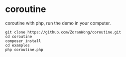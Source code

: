 # coroutine
coroutine with php, run the demo in your computer.
```shell script
git clone https://github.com/ZoranWong/coroutine.git
cd coroutine
composer install
cd examples
php coroutine.php
```
